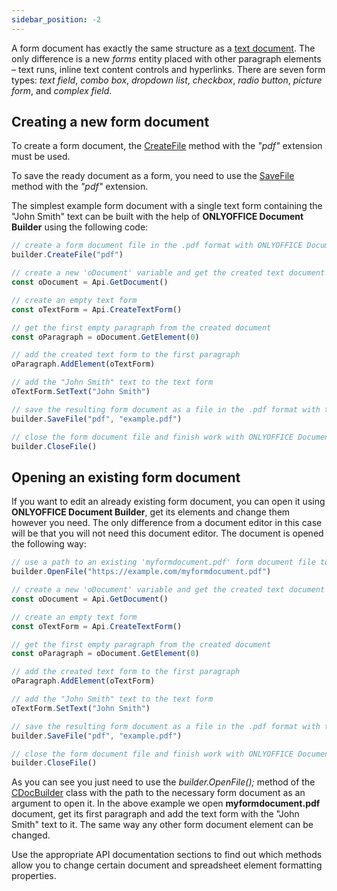 ```yaml
---
sidebar_position: -2
---
```


A form document has exactly the same structure as a [text document](../Text%20Document%20API/Text%20Document%20API.md). The only difference is a new *forms* entity placed with other paragraph elements – text runs, inline text content controls and hyperlinks. There are seven form types: *text field*, *combo box*, *dropdown list*, *checkbox*, *radio button*, *picture form*, and *complex field*.

## Creating a new form document

To create a form document, the [CreateFile](../../../document-builder/Builder%20Framework/C++/CDocBuilder/CreateFile.md) method with the *"pdf"* extension must be used.

To save the ready document as a form, you need to use the [SaveFile](../../../document-builder/Builder%20Framework/C++/CDocBuilder/SaveFile.md) method with the *"pdf"* extension.

The simplest example form document with a single text form containing the "John Smith" text can be built with the help of **ONLYOFFICE Document Builder** using the following code:

``` ts
// create a form document file in the .pdf format with ONLYOFFICE Document Builder
builder.CreateFile("pdf")

// create a new 'oDocument' variable and get the created text document contents
const oDocument = Api.GetDocument()

// create an empty text form
const oTextForm = Api.CreateTextForm()

// get the first empty paragraph from the created document
const oParagraph = oDocument.GetElement(0)

// add the created text form to the first paragraph
oParagraph.AddElement(oTextForm)

// add the "John Smith" text to the text form
oTextForm.SetText("John Smith")

// save the resulting form document as a file in the .pdf format with the 'example.pdf' name
builder.SaveFile("pdf", "example.pdf")

// close the form document file and finish work with ONLYOFFICE Document Builder
builder.CloseFile()
```

## Opening an existing form document

If you want to edit an already existing form document, you can open it using **ONLYOFFICE Document Builder**, get its elements and change them however you need. The only difference from a document editor in this case will be that you will not need this document editor. The document is opened the following way:

``` ts
// use a path to an existing 'myformdocument.pdf' form document file to open it with ONLYOFFICE Document Builder
builder.OpenFile("https://example.com/myformdocument.pdf")

// create a new 'oDocument' variable and get the created text document contents
const oDocument = Api.GetDocument()

// create an empty text form
const oTextForm = Api.CreateTextForm()

// get the first empty paragraph from the created document
const oParagraph = oDocument.GetElement(0)

// add the created text form to the first paragraph
oParagraph.AddElement(oTextForm)

// add the "John Smith" text to the text form
oTextForm.SetText("John Smith")

// save the resulting form document as a file in the .pdf format with the 'example.pdf' name
builder.SaveFile("pdf", "example.pdf")

// close the form document file and finish work with ONLYOFFICE Document Builder
builder.CloseFile()
```

As you can see you just need to use the *builder.OpenFile();* method of the [CDocBuilder](../../../document-builder/Builder%20Framework/C++/CDocBuilder/CDocBuilder.md) class with the path to the necessary form document as an argument to open it. In the above example we open **myformdocument.pdf** document, get its first paragraph and add the text form with the "John Smith" text to it. The same way any other form document element can be changed.

Use the appropriate API documentation sections to find out which methods allow you to change certain document and spreadsheet element formatting properties.
